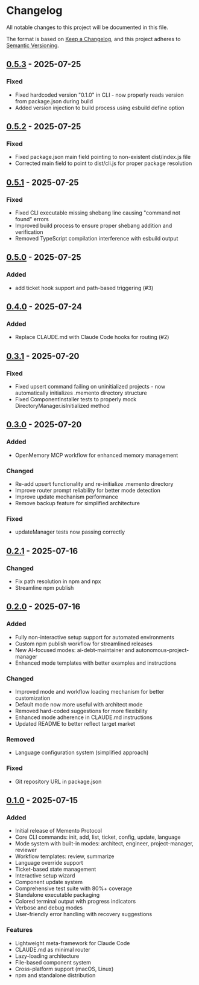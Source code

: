 # Changelog

All notable changes to this project will be documented in this file.

The format is based on [Keep a Changelog](https://keepachangelog.com/en/1.0.0/),
and this project adheres to [Semantic Versioning](https://semver.org/spec/v2.0.0.html).

## [0.5.3] - 2025-07-25

### Fixed
- Fixed hardcoded version "0.1.0" in CLI - now properly reads version from package.json during build
- Added version injection to build process using esbuild define option

## [0.5.2] - 2025-07-25

### Fixed
- Fixed package.json main field pointing to non-existent dist/index.js file
- Corrected main field to point to dist/cli.js for proper package resolution

## [0.5.1] - 2025-07-25

### Fixed
- Fixed CLI executable missing shebang line causing "command not found" errors
- Improved build process to ensure proper shebang addition and verification
- Removed TypeScript compilation interference with esbuild output

## [0.5.0] - 2025-07-25

### Added
-  add ticket hook support and path-based triggering (#3)

## [0.4.0] - 2025-07-24

### Added
-  Replace CLAUDE.md with Claude Code hooks for routing (#2)

## [0.3.1] - 2025-07-20

### Fixed
- Fixed upsert command failing on uninitialized projects - now automatically initializes .memento directory structure
- Fixed ComponentInstaller tests to properly mock DirectoryManager.isInitialized method

## [0.3.0] - 2025-07-20

### Added
- OpenMemory MCP workflow for enhanced memory management

### Changed
- Re-add upsert functionality and re-initialize .memento directory
- Improve router prompt reliability for better mode detection
- Improve update mechanism performance
- Remove backup feature for simplified architecture

### Fixed
- updateManager tests now passing correctly

## [0.2.1] - 2025-07-16

### Changed
- Fix path resolution in npm and npx
- Streamline npm publish

## [0.2.0] - 2025-07-16

### Added
- Fully non-interactive setup support for automated environments
- Custom npm publish workflow for streamlined releases
- New AI-focused modes: ai-debt-maintainer and autonomous-project-manager
- Enhanced mode templates with better examples and instructions

### Changed
- Improved mode and workflow loading mechanism for better customization
- Default mode now more useful with architect mode
- Removed hard-coded suggestions for more flexibility
- Enhanced mode adherence in CLAUDE.md instructions
- Updated README to better reflect target market

### Removed
- Language configuration system (simplified approach)

### Fixed
- Git repository URL in package.json

## [0.1.0] - 2025-07-15

### Added
- Initial release of Memento Protocol
- Core CLI commands: init, add, list, ticket, config, update, language
- Mode system with built-in modes: architect, engineer, project-manager, reviewer
- Workflow templates: review, summarize
- Language override support
- Ticket-based state management
- Interactive setup wizard
- Component update system
- Comprehensive test suite with 80%+ coverage
- Standalone executable packaging
- Colored terminal output with progress indicators
- Verbose and debug modes
- User-friendly error handling with recovery suggestions

### Features
- Lightweight meta-framework for Claude Code
- CLAUDE.md as minimal router
- Lazy-loading architecture
- File-based component system
- Cross-platform support (macOS, Linux)
- npm and standalone distribution

[0.5.3]: https://github.com/git-on-my-level/memento-protocol/releases/tag/v0.5.3
[0.5.2]: https://github.com/git-on-my-level/memento-protocol/releases/tag/v0.5.2
[0.5.1]: https://github.com/git-on-my-level/memento-protocol/releases/tag/v0.5.1
[0.5.0]: https://github.com/git-on-my-level/memento-protocol/releases/tag/v0.5.0
[0.4.0]: https://github.com/git-on-my-level/memento-protocol/releases/tag/v0.4.0
[0.3.1]: https://github.com/git-on-my-level/memento-protocol/releases/tag/v0.3.1
[0.3.0]: https://github.com/git-on-my-level/memento-protocol/releases/tag/v0.3.0
[0.2.1]: https://github.com/git-on-my-level/memento-protocol/releases/tag/v0.2.1
[0.2.0]: https://github.com/git-on-my-level/memento-protocol/releases/tag/v0.2.0
[0.1.0]: https://github.com/git-on-my-level/memento-protocol/releases/tag/v0.1.0